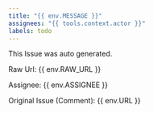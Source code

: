 ```yaml
---
title: "{{ env.MESSAGE }}"
assignees: "{{ tools.context.actor }}"
labels: todo
---
```

This Issue was auto generated.

Raw Url: {{ env.RAW_URL }}

Assignee: {{ env.ASSIGNEE }}

Original Issue (Comment): {{ env.URL }}
